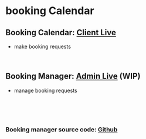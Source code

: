 # booking Calendar

## Booking Calendar: [Client Live](https://booking-manager.onrender.com/)
  - make booking requests

  </br >

## Booking Manager: [Admin Live](https://booking-manager-admin.onrender.com/) (WIP)
  - manage booking requests

  </br >

</br >
</br >

### Booking manager source code: [Github](https://github.com/stefanszeke/booking-manager-admin)
